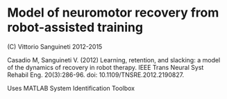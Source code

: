 # Model of neuromotor recovery from robot-assisted training

 (C) Vittorio Sanguineti 2012-2015

 Casadio M, Sanguineti V. (2012) 
 Learning, retention, and slacking: a model of the dynamics of recovery in robot therapy. 
 IEEE Trans Neural Syst Rehabil Eng. 20(3):286-96. 
 doi: 10.1109/TNSRE.2012.2190827. 
 
Uses MATLAB System Identification Toolbox
